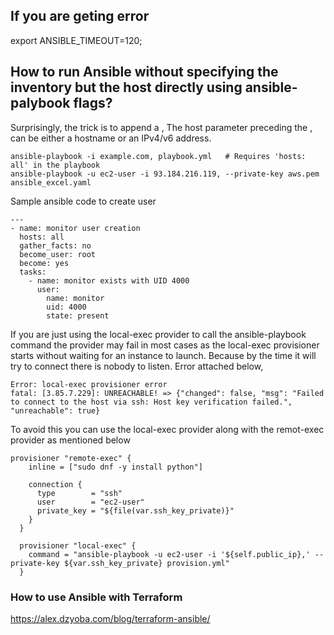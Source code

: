 ## If you are geting error
export ANSIBLE_TIMEOUT=120;
## How to run Ansible without specifying the inventory but the host directly using ansible-palybook flags?  
Surprisingly, the trick is to append a ,
The host parameter preceding the , can be either a hostname or an IPv4/v6 address.
```
ansible-playbook -i example.com, playbook.yml   # Requires 'hosts: all' in the playbook  
ansible-playbook -u ec2-user -i 93.184.216.119, --private-key aws.pem ansible_excel.yaml  
```

Sample ansible code to create user

```
---
- name: monitor user creation
  hosts: all
  gather_facts: no
  become_user: root
  become: yes
  tasks:
    - name: monitor exists with UID 4000
      user:
        name: monitor
        uid: 4000
        state: present
```

If you are just using the local-exec provider to call the ansible-playbook command the provider may fail in most cases as the local-exec provisioner starts without waiting for an instance to launch. Because by the time it will try to connect there is nobody to listen. Error attached below,

```
Error: local-exec provisioner error
fatal: [3.85.7.229]: UNREACHABLE! => {"changed": false, "msg": "Failed to connect to the host via ssh: Host key verification failed.", "unreachable": true}
```
To avoid this you can use the local-exec provider along with the remot-exec provider as mentioned below


```
provisioner "remote-exec" {
    inline = ["sudo dnf -y install python"]

    connection {
      type        = "ssh"
      user        = "ec2-user"
      private_key = "${file(var.ssh_key_private)}"
    }
  }

  provisioner "local-exec" {
    command = "ansible-playbook -u ec2-user -i '${self.public_ip},' --private-key ${var.ssh_key_private} provision.yml" 
  }
  ```
  
### How to use Ansible with Terraform  
https://alex.dzyoba.com/blog/terraform-ansible/  
